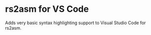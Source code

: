 # rs2asm for VS Code

Adds very basic syntax highlighting support to Visual Studio Code for rs2asm.
